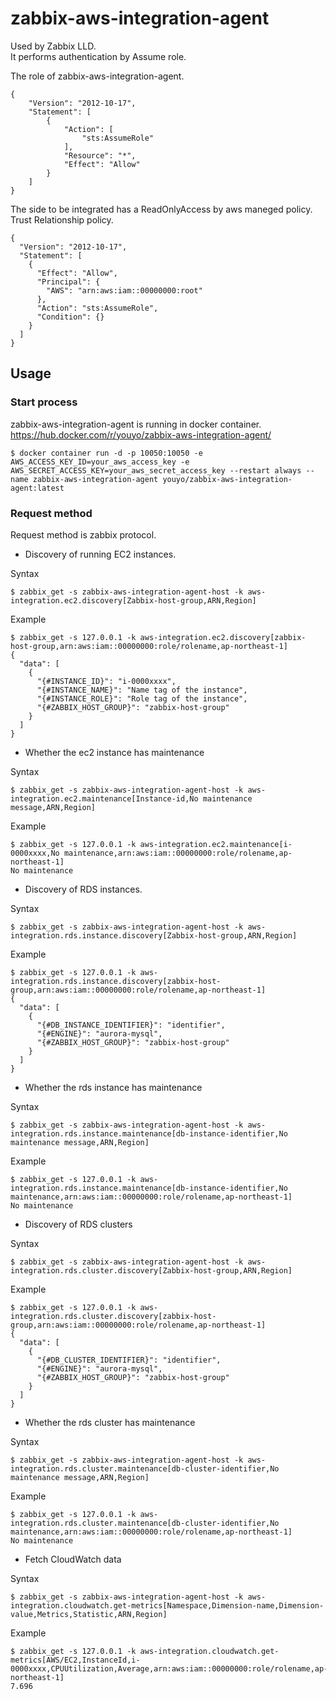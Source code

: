 # zabbix-aws-integration-agent

Used by Zabbix LLD.  
It performs authentication by Assume role.  
  
The role of zabbix-aws-integration-agent.

```
{
    "Version": "2012-10-17",
    "Statement": [
        {
            "Action": [
                "sts:AssumeRole"
            ],
            "Resource": "*",
            "Effect": "Allow"
        }
    ]
}
```

The side to be integrated has a ReadOnlyAccess by aws maneged policy.  
Trust Relationship policy.

```
{
  "Version": "2012-10-17",
  "Statement": [
    {
      "Effect": "Allow",
      "Principal": {
        "AWS": "arn:aws:iam::00000000:root"
      },
      "Action": "sts:AssumeRole",
      "Condition": {}
    }
  ]
}
```

## Usage

### Start process

zabbix-aws-integration-agent is running in docker container.  
https://hub.docker.com/r/youyo/zabbix-aws-integration-agent/

```
$ docker container run -d -p 10050:10050 -e AWS_ACCESS_KEY_ID=your_aws_access_key -e AWS_SECRET_ACCESS_KEY=your_aws_secret_access_key --restart always --name zabbix-aws-integration-agent youyo/zabbix-aws-integration-agent:latest
```

### Request method

Request method is zabbix protocol.

- Discovery of running EC2 instances.

Syntax

```
$ zabbix_get -s zabbix-aws-integration-agent-host -k aws-integration.ec2.discovery[Zabbix-host-group,ARN,Region]
```

Example

```
$ zabbix_get -s 127.0.0.1 -k aws-integration.ec2.discovery[zabbix-host-group,arn:aws:iam::00000000:role/rolename,ap-northeast-1]
{
  "data": [
    {
      "{#INSTANCE_ID}": "i-0000xxxx",
      "{#INSTANCE_NAME}": "Name tag of the instance",
      "{#INSTANCE_ROLE}": "Role tag of the instance",
      "{#ZABBIX_HOST_GROUP}": "zabbix-host-group"
    }
  ]
}
```

- Whether the ec2 instance has maintenance

Syntax

```
$ zabbix_get -s zabbix-aws-integration-agent-host -k aws-integration.ec2.maintenance[Instance-id,No maintenance message,ARN,Region]
```

Example

```
$ zabbix_get -s 127.0.0.1 -k aws-integration.ec2.maintenance[i-0000xxxx,No maintenance,arn:aws:iam::00000000:role/rolename,ap-northeast-1]
No maintenance
```

- Discovery of RDS instances.

Syntax

```
$ zabbix_get -s zabbix-aws-integration-agent-host -k aws-integration.rds.instance.discovery[Zabbix-host-group,ARN,Region]
```

Example

```
$ zabbix_get -s 127.0.0.1 -k aws-integration.rds.instance.discovery[zabbix-host-group,arn:aws:iam::00000000:role/rolename,ap-northeast-1]
{
  "data": [
    {
      "{#DB_INSTANCE_IDENTIFIER}": "identifier",
      "{#ENGINE}": "aurora-mysql",
      "{#ZABBIX_HOST_GROUP}": "zabbix-host-group"
    }
  ]
}
```

- Whether the rds instance has maintenance

Syntax

```
$ zabbix_get -s zabbix-aws-integration-agent-host -k aws-integration.rds.instance.maintenance[db-instance-identifier,No maintenance message,ARN,Region]
```

Example

```
$ zabbix_get -s 127.0.0.1 -k aws-integration.rds.instance.maintenance[db-instance-identifier,No maintenance,arn:aws:iam::00000000:role/rolename,ap-northeast-1]
No maintenance
```

- Discovery of RDS clusters

Syntax

```
$ zabbix_get -s zabbix-aws-integration-agent-host -k aws-integration.rds.cluster.discovery[Zabbix-host-group,ARN,Region]
```

Example

```
$ zabbix_get -s 127.0.0.1 -k aws-integration.rds.cluster.discovery[zabbix-host-group,arn:aws:iam::00000000:role/rolename,ap-northeast-1]
{
  "data": [
    {
      "{#DB_CLUSTER_IDENTIFIER}": "identifier",
      "{#ENGINE}": "aurora-mysql",
      "{#ZABBIX_HOST_GROUP}": "zabbix-host-group"
    }
  ]
}
```

- Whether the rds cluster has maintenance

Syntax

```
$ zabbix_get -s zabbix-aws-integration-agent-host -k aws-integration.rds.cluster.maintenance[db-cluster-identifier,No maintenance message,ARN,Region]
```

Example

```
$ zabbix_get -s 127.0.0.1 -k aws-integration.rds.cluster.maintenance[db-cluster-identifier,No maintenance,arn:aws:iam::00000000:role/rolename,ap-northeast-1]
No maintenance
```

- Fetch CloudWatch data

Syntax

```
$ zabbix_get -s zabbix-aws-integration-agent-host -k aws-integration.cloudwatch.get-metrics[Namespace,Dimension-name,Dimension-value,Metrics,Statistic,ARN,Region]
```

Example

```
$ zabbix_get -s 127.0.0.1 -k aws-integration.cloudwatch.get-metrics[AWS/EC2,InstanceId,i-0000xxxx,CPUUtilization,Average,arn:aws:iam::00000000:role/rolename,ap-northeast-1]
7.696
```
